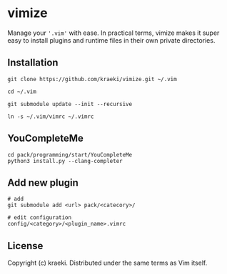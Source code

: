 vimize
======

Manage your `'.vim'` with ease.  In practical terms, vimize
makes it super easy to install plugins and runtime files in their own
private directories.

Installation
------------

```
git clone https://github.com/kraeki/vimize.git ~/.vim

cd ~/.vim

git submodule update --init --recursive

ln -s ~/.vim/vimrc ~/.vimrc
```

YouCompleteMe
--------------------------------
```
cd pack/programming/start/YouCompleteMe
python3 install.py --clang-completer
```

Add new plugin
--------------------------------

```
# add
git submodule add <url> pack/<catecory>/

# edit configuration
config/<category>/<plugin_name>.vimrc
```

License
-------

Copyright (c) kraeki.  Distributed under the same terms as Vim itself.
